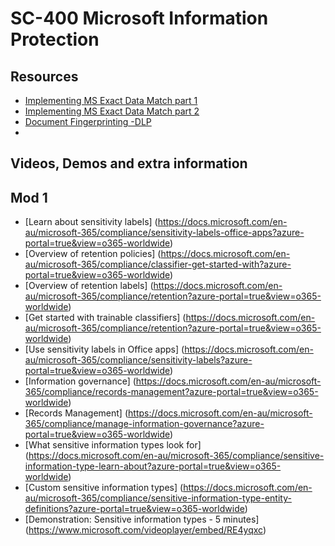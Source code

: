 # SC-400 Microsoft Information Protection

## Resources
* [Implementing MS Exact Data Match part 1](https://techcommunity.microsoft.com/t5/security-compliance-and-identity/implementing-microsoft-exact-data-match-edm-part-1/ba-p/1345360)
* [Implementing MS Exact Data Match part 2](https://techcommunity.microsoft.com/t5/security-compliance-and-identity/implementing-microsoft-exact-data-match-edm-part-2/ba-p/1350483)
* [Document Fingerprinting -DLP](https://docs.microsoft.com/en-us/microsoft-365/compliance/document-fingerprinting?view=o365-worldwide)
* 


## Videos, Demos and extra information
## Mod 1
* [Learn about sensitivity labels] (https://docs.microsoft.com/en-au/microsoft-365/compliance/sensitivity-labels-office-apps?azure-portal=true&view=o365-worldwide)
* [Overview of retention policies] (https://docs.microsoft.com/en-au/microsoft-365/compliance/classifier-get-started-with?azure-portal=true&view=o365-worldwide)
* [Overview of retention labels] (https://docs.microsoft.com/en-au/microsoft-365/compliance/retention?azure-portal=true&view=o365-worldwide)
* [Get started with trainable classifiers] (https://docs.microsoft.com/en-au/microsoft-365/compliance/retention?azure-portal=true&view=o365-worldwide)
* [Use sensitivity labels in Office apps] (https://docs.microsoft.com/en-au/microsoft-365/compliance/sensitivity-labels?azure-portal=true&view=o365-worldwide)
* [Information governance] (https://docs.microsoft.com/en-au/microsoft-365/compliance/records-management?azure-portal=true&view=o365-worldwide)
* [Records Management] (https://docs.microsoft.com/en-au/microsoft-365/compliance/manage-information-governance?azure-portal=true&view=o365-worldwide)
* [What sensitive information types look for] (https://docs.microsoft.com/en-au/microsoft-365/compliance/sensitive-information-type-learn-about?azure-portal=true&view=o365-worldwide)
* [Custom sensitive information types] (https://docs.microsoft.com/en-au/microsoft-365/compliance/sensitive-information-type-entity-definitions?azure-portal=true&view=o365-worldwide)
* [Demonstration: Sensitive information types - 5 minutes] (https://www.microsoft.com/videoplayer/embed/RE4yqxc)

